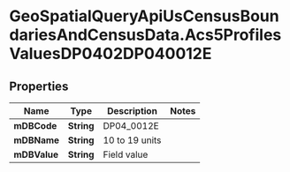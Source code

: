 # GeoSpatialQueryApiUsCensusBoundariesAndCensusData.Acs5ProfilesValuesDP0402DP040012E

## Properties

Name | Type | Description | Notes
------------ | ------------- | ------------- | -------------
**mDBCode** | **String** | DP04_0012E | 
**mDBName** | **String** | 10 to 19 units | 
**mDBValue** | **String** | Field value | 


